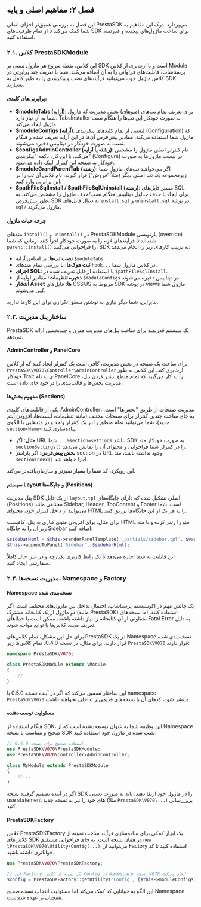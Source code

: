 ## فصل ۲: مفاهیم اصلی و پایه

این فصل به بررسی عمیق‌تر اجزای اصلی PrestaSDK می‌پردازد. درک این مفاهیم به شما کمک می‌کند تا از تمام ظرفیت‌های SDK برای ساخت ماژول‌های پیچیده و قدرتمند استفاده کنید.

### ۲.۱. کلاس PrestaSDKModule

این کلاس، نقطه شروع هر ماژول مبتنی بر SDK است و با ارث‌بری از کلاس Module پرستاشاپ، قابلیت‌های فراوانی را به آن اضافه می‌کند. شما با تعریف چند پراپرتی در کلاس ماژول خود، می‌توانید فرآیندهای نصب و پیکربندی را به طور کامل به SDK بسپارید.

#### پراپرتی‌های کلیدی:

- **$moduleTabs (آرایه)**: برای تعریف تمام تب‌های (منوهای) بخش مدیریت که ماژول شما به آن نیاز دارد. TabsInstaller به صورت خودکار این تب‌ها را هنگام نصب ماژول ایجاد می‌کند.
- **$moduleConfigs (آرایه)**: لیستی از تمام کلیدهای پیکربندی (Configuration) که ماژول شما استفاده می‌کند. مقادیر پیش‌فرض آن‌ها در این آرایه تعریف شده و هنگام نصب به صورت خودکار در دیتابیس ذخیره می‌شوند.
- **$configsAdminController (رشته یا آرایه)**: نام کنترلر اصلی ماژول را مشخص می‌کند. با این کار، دکمه "پیکربندی" (Configure) در لیست ماژول‌ها به صورت خودکار به صفحه این کنترلر لینک داده می‌شود.
- **$moduleGrandParentTab (رشته)**: اگر می‌خواهید تب‌های ماژول شما زیرمجموعه یک تب اصلی دیگر (مثلاً "فروش") قرار گیرند، نام کلاس آن تب را در این پراپرتی وارد کنید.
- **$pathFileSqlInstall / $pathFileSqlUninstall (رشته)**: مسیر فایل‌های SQL برای ایجاد یا حذف جداول دیتابیس هنگام نصب/حذف ماژول را مشخص می‌کند. به طور پیش‌فرض، SDK به دنبال فایل‌های `install.sql` و `uninstall.sql` در پوشه `sql/` ماژول می‌گردد.
#### چرخه حیات ماژول

متدهای `install()` و `uninstall()` در PrestaSDKModule بازنویسی (override) شده‌اند تا فرآیندهای لازم را به صورت خودکار اجرا کنند. زمانی که شما `parent::install()` را فراخوانی می‌کنید، SDK به ترتیب کارهای زیر را انجام می‌دهد:

- **نصب تب‌ها**: بر اساس آرایه `$moduleTabs`.
- **ثبت هوک‌ها**: با بررسی تمام متدهای `hook...` در کلاس ماژول شما.
- **اجرای SQL**: با استفاده از فایل تعریف شده در `$pathFileSqlInstall`.
- **ذخیره تنظیمات**: مقادیر اولیه از `$moduleConfigs` در دیتابیس ذخیره می‌شوند.
- **انتشار Asset ها**: فایل‌های CSS/JS مربوط به SDK در پوشه views ماژول شما کپی می‌شوند.

بنابراین، شما دیگر نیازی به نوشتن منطق تکراری برای این کارها ندارید.
### ۲.۲. ساختار پنل مدیریت
PrestaSDK یک سیستم قدرتمند برای ساخت پنل‌های مدیریت مدرن و چندبخشی ارائه می‌دهد.

#### AdminController و PanelCore

برای ساخت یک صفحه در بخش مدیریت، کافی است یک کنترلر ایجاد کنید که از کلاس `PrestaSDK\V070\Controller\AdminController` ارث‌بری کند. این کلاس به طور خودکار Trait ی به نام PanelCore را به کار می‌گیرد که تمام منطق رندر کردن پنل، مدیریت بخش‌ها و قالب‌بندی را در خود جای داده است.

#### مفهوم بخش‌ها (Sections)

یکی از قابلیت‌های کلیدی AdminController، مدیریت صفحات از طریق "بخش‌ها" است. به جای ساخت چندین کنترلر برای صفحات مختلف (مانند تنظیمات، لیست‌ها، افزودن آیتم جدید)، شما می‌توانید تمام منطق را در یک کنترلر واحد و در متدهایی با الگوی `section<Name>` پیاده‌سازی کنید.

- **مثال**: اگر URL شما `...&section=settings` باشد، SDK به صورت خودکار متد `sectionSettings()` را در کنترلر شما فراخوانی و محتوای آن را نمایش می‌دهد.
- **بخش پیش‌فرض**: اگر پارامتر section در URL وجود نداشته باشد، متد `sectionIndex()` اجرا خواهد شد.

این رویکرد، کد شما را بسیار تمیزتر و سازمان‌یافته‌تر می‌کند.

#### سیستم Layout و جایگاه‌ها (Positions)

پنل مدیریت SDK از یک فایل `layout.tpl` اصلی تشکیل شده که دارای جایگاه‌های (Positions) مختلفی مانند Sidebar, Header, TopContent و Footer است. شما می‌توانید از داخل کنترلر خود، محتوای HTML را به هر یک از این جایگاه‌ها تزریق کنید.

برای مثال، برای افزودن منوی کناری به پنل، کافیست HTML منو را رندر کرده و با متد زیر آن را به جایگاه Sidebar اضافه کنید:

```php
$sidebarHtml = $this->renderPanelTemplate('_partials/sidebar.tpl', $vars);
$this->appendToPanel('Sidebar', $sidebarHtml);
```

این قابلیت به شما اجازه می‌دهد تا یک رابط کاربری یکپارچه و در عین حال کاملاً سفارشی ایجاد کنید.
### ۲.۳. مدیریت نسخه‌ها، Namespace و Factory
#### Namespace نسخه‌بندی شده

یک چالش مهم در اکوسیستم پرستاشاپ، احتمال تداخل بین ماژول‌های مختلف است. اگر دو ماژول از یک کتابخانه مشترک (مانند PrestaSDK) استفاده کنند، اما نسخه‌های متفاوتی از آن کتابخانه را نیاز داشته باشند، ممکن است با خطاهای Fatal Error به دلیل تعریف مجدد کلاس‌ها یا توابع مواجه شوند.

برای حل این مشکل، تمام کلاس‌های PrestaSDK در یک Namespace نسخه‌بندی شده قرار دارند. برای مثال، در نسخه 0.4.0، تمام کلاس‌ها زیر `PrestaSDK\V070` قرار دارند:

```php
namespace PrestaSDK\V070;

class PrestaSDKModule extends \Module
{
    // ...
}
```

این ساختار تضمین می‌کند که اگر در آینده نسخه 0.5.0 با namespace `PrestaSDK\V070` منتشر شود، کدهای آن با نسخه‌های قدیمی‌تر تداخلی نخواهند داشت.

#### مسئولیت توسعه‌دهنده

هنگام استفاده از SDK، این وظیفه شما به عنوان توسعه‌دهنده است که از Namespace صحیح و متناسب با نسخه SDK نصب شده در ماژول خود استفاده کنید.

```php
// استفاده صحیح برای نسخه 0.4.0
use PrestaSDK\V070\PrestaSDKModule;
use PrestaSDK\V070\Controller\AdminController;

class MyModule extends PrestaSDKModule 
{
    //...
}
```

اگر در آینده تصمیم گرفتید نسخه SDK را در ماژول خود ارتقا دهید، باید به صورت دستی use statement های خود را نیز به نسخه جدید (مثلاً `PrestaSDK\V070\...`) بروزرسانی کنید.

#### PrestaSDKFactory

کلاس PrestaSDKFactory یک ابزار کمکی برای ساده‌سازی فرآیند ساخت نمونه از کلاس‌های SDK در همان نسخه است. به جای فراخوانی مستقیم `new \PrestaSDK\V070\Utility\Config(...)`، می‌توانید از Factory استفاده کنید تا کد خواناتری داشته باشید.

```php
use PrestaSDK\V070\PrestaSDKFactory;

// این Factory یک نمونه از کلاس Config در Namespace نسخه V070 ایجاد می‌کند
$config = PrestaSDKFactory::getUtility('Config', [$this->moduleConfigs]);
```

این الگو به خوانایی کد کمک می‌کند اما مسئولیت انتخاب نسخه صحیح Namespace همچنان بر عهده شماست.

